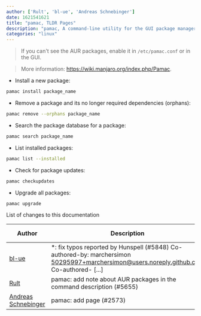 ```yaml
---
author: ['Rult', 'bl-ue', 'Andreas Schnebinger']
date: 1621541621
title: "pamac, TLDR Pages"
description: "pamac, A command-line utility for the GUI package manager pamac."
categories: "linux"
---
```

> If you can't see the AUR packages, enable it in `/etc/pamac.conf` or in the GUI.

> More information: <https://wiki.manjaro.org/index.php/Pamac>.

- Install a new package:

```bash
pamac install package_name
```

- Remove a package and its no longer required dependencies (orphans):

```bash
pamac remove --orphans package_name
```

- Search the package database for a package:

```bash
pamac search package_name
```

- List installed packages:

```bash
pamac list --installed
```

- Check for package updates:

```bash
pamac checkupdates
```

- Upgrade all packages:

```bash
pamac upgrade
```
List of changes to this documentation


Author | Description | ISO 8601 Date | GitHub link
------|-----|-----|-----
[bl-ue](mailto:54780737+bl-ue@users.noreply.github.com) | *: fix typos reported by Hunspell (#5848) Co-authored-by: marchersimon <50295997+marchersimon@users.noreply.github.com> Co-authored- [...] | 2021-05-20T22:13:41 | [8ebd171d6f00](https://github.com/tldr-pages/tldr/commit/8ebd171d6f001698709fefc02b1fd5cc9f3a99c4)
[Rult](mailto:20477460+Rult@users.noreply.github.com) | pamac: add note about AUR packages in the command description (#5655) | 2021-04-01T21:53:40 | [090cdd9b3d53](https://github.com/tldr-pages/tldr/commit/090cdd9b3d534d43cb3096253883e1490226f486)
[Andreas Schnebinger](mailto:Iniesta8@users.noreply.github.com) | pamac: add page (#2573) | 2018-11-12T22:22:06 | [fb9011f6f978](https://github.com/tldr-pages/tldr/commit/fb9011f6f97848414c1142c44be62dbb355a5a7f)

